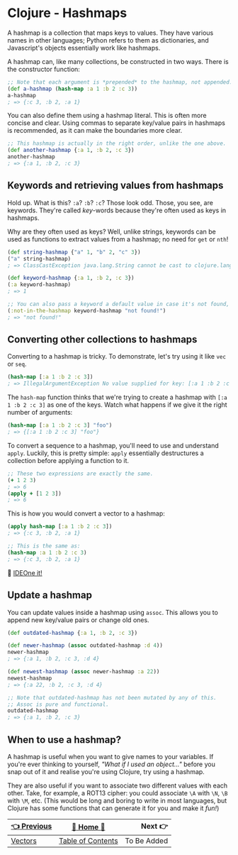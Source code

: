 # Clojure - Hashmaps
A hashmap is a collection that maps keys to values. They have various names
in other languages; Python refers to them as dictionaries, and Javascript's
objects essentially work like hashmaps.

A hashmap can, like many collections, be constructed in two ways. There is the
constructor function:
```clojure
;; Note that each argument is *prepended* to the hashmap, not appended.
(def a-hashmap (hash-map :a 1 :b 2 :c 3))
a-hashmap
; => {:c 3, :b 2, :a 1}
```
You can also define them using a hashmap literal. This is often more concise
and clear. Using commas to separate key/value pairs in hashmaps is recommended,
as it can make the boundaries more clear.
```clojure
;; This hashmap is actually in the right order, unlike the one above.
(def another-hashmap {:a 1, :b 2, :c 3})
another-hashmap
; => {:a 1, :b 2, :c 3}
```

## Keywords and retrieving values from hashmaps
Hold up. What is this? `:a`? `:b`? `:c`? Those look odd. Those, you see, are
keywords. They're called *key*-words because they're often used as keys in
hashmaps.

Why are they often used as keys? Well, unlike strings, keywords can be used
as functions to extract values from a hashmap; no need for `get` or `nth`!
```clojure
(def string-hashmap {"a" 1, "b" 2, "c" 3})
("a" string-hashmap)
; => ClassCastException java.lang.String cannot be cast to clojure.lang.IFn

(def keyword-hashmap {:a 1, :b 2, :c 3})
(:a keyword-hashmap)
; => 1

;; You can also pass a keyword a default value in case it's not found, just like get.
(:not-in-the-hashmap keyword-hashmap "not found!")
; => "not found!"
```

## Converting other collections to hashmaps
Converting to a hashmap is tricky. To demonstrate, let's try using it like `vec`
or `seq`.
```clojure
(hash-map [:a 1 :b 2 :c 3])
; => IllegalArgumentException No value supplied for key: [:a 1 :b 2 :c 3]
```
The `hash-map` function thinks that we're trying to create a hashmap with
`[:a 1 :b 2 :c 3]` as one of the keys. Watch what happens if we give it the
right number of arguments:
```clojure
(hash-map [:a 1 :b 2 :c 3] "foo")
; => {[:a 1 :b 2 :c 3] "foo"}
```
To convert a sequence to a hashmap, you'll need to use and understand `apply`.
Luckily, this is pretty simple: `apply` essentially destructures a collection
before applying a function to it.
```clojure
;; These two expressions are exactly the same.
(+ 1 2 3)
; => 6
(apply + [1 2 3])
; => 6
```
This is how you would convert a vector to a hashmap:
```clojure
(apply hash-map [:a 1 :b 2 :c 3])
; => {:c 3, :b 2, :a 1}

;; This is the same as:
(hash-map :a 1 :b 2 :c 3)
; => {:c 3, :b 2, :a 1}
```
:rocket: [IDEOne it!](https://ideone.com/k9cOjo)

## Update a hashmap
You can update values inside a hashmap using `assoc`. This allows you to append
new key/value pairs or change old ones.
```clojure
(def outdated-hashmap {:a 1, :b 2, :c 3})

(def newer-hashmap (assoc outdated-hashmap :d 4))
newer-hashmap
; => {:a 1, :b 2, :c 3, :d 4}

(def newest-hashmap (assoc newer-hashmap :a 22))
newest-hashmap
; => {:a 22, :b 2, :c 3, :d 4}

;; Note that outdated-hashmap has not been mutated by any of this.
;; Assoc is pure and functional.
outdated-hashmap
; => {:a 1, :b 2, :c 3}
```

## When to use a hashmap?
A hashmap is useful when you want to give names to your variables. If you're
ever thinking to yourself, *"What if I used an object..."* before you snap out
of it and realise you're using Clojure, try using a hashmap.

They are also useful if you want to associate two different values with each other.
Take, for example, a ROT13 cipher: you could associate `\A` with `\N`, `\B` with
`\M`, etc. (This would be long and boring to write in most languages, but Clojure
has some functions that can generate it for you and make it *fun!*)

| [:point_left: Previous](Clojure-Vectors) | [:book: Home :book:](Clojure) | Next :point_right: |
|:---|:---:|----:|
| [Vectors](Clojure-Vectors) | [Table of Contents](Clojure) | To Be Added |
